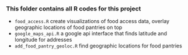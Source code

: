 ### This folder contains all R codes for this project

- `food_access.R` create visualizations of food access data, overlay geographic locations of food pantries on top
- `google_maps_api.R` a google api interface that finds latitude and longitude for addresses 
- `add_food_pantry_geoloc.R` find geographic locations for food pantries
